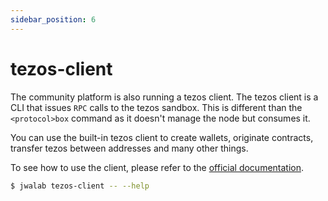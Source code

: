 ```yaml
---
sidebar_position: 6
---
```


# tezos-client

The community platform is also running a tezos client. The tezos client is a CLI that issues `RPC` calls to the tezos sandbox.
This is different than the `<protocol>box` command as it doesn't manage the node but consumes it.

You can use the built-in tezos client to create wallets, originate contracts, transfer tezos between addresses and many other things.

To see how to use the client, please refer to the [official documentation](https://assets.tqtezos.com/docs/setup/1-tezos-client/).

```sh
$ jwalab tezos-client -- --help
```